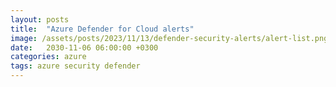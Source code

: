 ```yaml
---
layout: posts
title:  "Azure Defender for Cloud alerts"
image: /assets/posts/2023/11/13/defender-security-alerts/alert-list.png
date:   2030-11-06 06:00:00 +0300
categories: azure
tags: azure security defender
---
```

